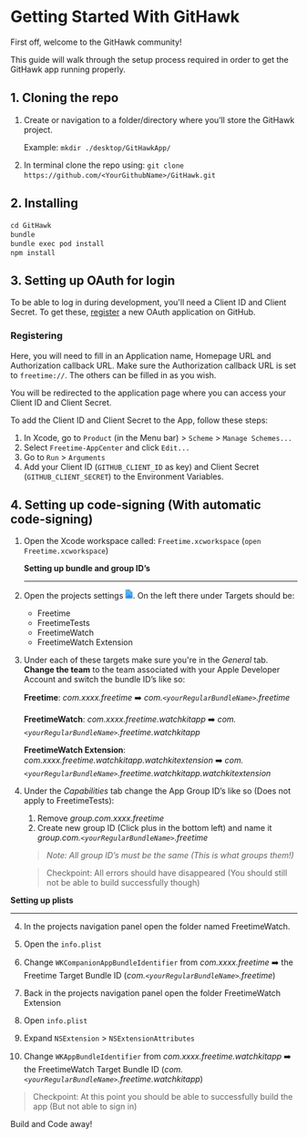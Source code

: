# Getting Started With GitHawk
First off, welcome to the GitHawk community!

This guide will walk through the setup process required in order to get the GitHawk app running properly.

## 1. Cloning the repo
1. Create or navigation to a folder/directory where you’ll store the GitHawk project.

	Example: `mkdir ./desktop/GitHawkApp/`

2. In terminal clone the repo using: `git clone https://github.com/<YourGithubName>/GitHawk.git`

## 2. Installing

```
cd GitHawk
bundle
bundle exec pod install
npm install
```

## 3. Setting up OAuth for login

To be able to log in during development, you'll need a Client ID and Client Secret.
To get these, [register](https://github.com/settings/applications/new) a new OAuth application on GitHub.

### Registering

Here, you will need to fill in an Application name, Homepage URL and Authorization callback URL.
Make sure the Authorization callback URL is set to `freetime://`. The others can be filled in as you wish.

You will be redirected to the application page where you can access your Client ID and Client Secret.

To add the Client ID and Client Secret to the App, follow these steps:

1. In Xcode, go to `Product` (in the Menu bar) > `Scheme` > `Manage Schemes...`
2. Select `Freetime-AppCenter` and click `Edit...`
3. Go to `Run` > `Arguments`
4. Add your Client ID (`GITHUB_CLIENT_ID` as key) and Client Secret (`GITHUB_CLIENT_SECRET`) to the Environment Variables.


## 4. Setting up code-signing (With automatic code-signing)

1. Open the Xcode workspace called: `Freetime.xcworkspace`
(`open Freetime.xcworkspace`)


	**Setting up bundle and group ID’s**
	- - - -

2. Open the projects settings  ![](./Design/projectIcon.png).
On the left there under Targets should be:

	* Freetime
	* FreetimeTests
	* FreetimeWatch
	* FreetimeWatch Extension

3. Under each of these targets make sure you're in the _General_ tab. **Change the team** to the team associated with your Apple Developer Account and switch the bundle ID’s like so:

	**Freetime**: *com.xxxx.freetime* ➡️
	*com.`<yourRegularBundleName>`.freetime*

	**FreetimeWatch**: *com.xxxx.freetime.watchkitapp* ➡️
	*com.`<yourRegularBundleName>`.freetime.watchkitapp*

	**FreetimeWatch Extension**: *com.xxxx.freetime.watchkitapp.watchkitextension* ➡️ *com.`<yourRegularBundleName>`.freetime.watchkitapp.watchkitextension*

4. Under the _Capabilities_ tab change the App Group ID’s like so (Does not apply to FreetimeTests):

	1.  Remove *group.com.xxxx.freetime*
	2.  Create new group ID (Click plus in the bottom left) and name it *group.com.`<yourRegularBundleName>`.freetime*

	> *Note: All group ID’s must be the same (This is what groups them!)*

	> Checkpoint: All errors should have disappeared (You should still not be able to build successfully though)


**Setting up plists**
- - - -

4. In the projects navigation panel open the folder named FreetimeWatch.

1.  Open the `info.plist`
2.  Change `WKCompanionAppBundleIdentifier` from *com.xxxx.freetime* ➡️ the Freetime Target Bundle ID (*com.`<yourRegularBundleName>`.freetime*)
5. Back in the projects navigation panel open the folder FreetimeWatch Extension
1.  Open `info.plist`
2.  Expand `NSExtension` > `NSExtensionAttributes`
4.  Change `WKAppBundleIdentifier` from *com.xxxx.freetime.watchkitapp* ➡️ the FreetimeWatch Target Bundle ID (*com.`<yourRegularBundleName>`.freetime.watchkitapp*)

>   Checkpoint: At this point you should be able to successfully build the app (But not able to sign in)


Build and Code away!
